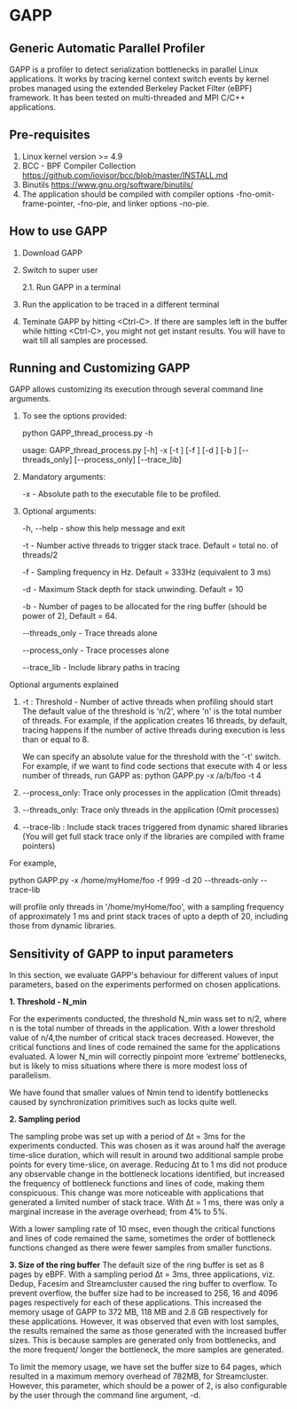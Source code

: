 # GAPP
Generic Automatic Parallel Profiler
-----------------------------------

GAPP is a profiler to detect serialization bottlenecks in parallel Linux applications.  It works by tracing kernel context switch events by kernel probes managed using the extended Berkeley Packet Filter (eBPF) framework. It has been tested on multi-threaded and MPI C/C++ applications.

Pre-requisites
------------
1. Linux kernel version >= 4.9
2. BCC - BPF Compiler Collection
   https://github.com/iovisor/bcc/blob/master/INSTALL.md
3. Binutils
   https://www.gnu.org/software/binutils/
4. The application should be compiled with compiler options -fno-omit-frame-pointer, -fno-pie, and linker options -no-pie.
   
How to use GAPP
---------------
1. Download GAPP

2. Switch to super user

	2.1. Run GAPP in a terminal

3. Run the application to be traced in a different terminal

4. Teminate GAPP by hitting \<Ctrl\-C\>.
  If there are samples left in the buffer while hitting \<Ctrl\-C\>, you might not get instant results. You will have to wait till all       samples are processed.

Running and Customizing GAPP
----------------
GAPP allows customizing its execution through several command line arguments.

1. To see the options provided:

    python GAPP_thread_process.py -h
  
    usage: GAPP_thread_process.py [-h] -x <Path to executable> [-t <Threshold>]
                                [-f <Sampling Frequency>] [-d <Stack Depth>]
                                [-b <Ring buffer Size>] [--threads_only]
                                [--process_only] [--trace_lib]

2. Mandatory arguments:

    -x <Path to executable> - Absolute path to the executable file to be profiled.

3. Optional arguments:

    -h, --help            - show this help message and exit
    
    -t <Threshold>        - Number active threads to trigger stack trace. Default = total no. of threads/2
  
    -f <Sampling Frequency>
                          - Sampling frequency in Hz. Default = 333Hz (equivalent to 3 ms)
  
    -d <Stack Depth>      - Maximum Stack depth for stack unwinding. Default = 10
  
    -b <Ring buffer Size>
                          - Number of pages to be allocated for the ring buffer (should be power of 2), Default = 64.
  
    --threads_only        - Trace threads alone
    
    --process_only        - Trace processes alone
    
    --trace_lib           - Include library paths in tracing


Optional arguments explained
1. -t 		: Threshold - Number of active threads when profiling should start
   The default value of the threshold is 'n/2', where 'n' is the total number of threads. For example, if the application creates 16        threads, by default, tracing happens if the number of active threads during execution is less than or equal to 8.
   
   We can specify an absolute value for the threshold with the '-t' switch. For example, if we want to find code sections that execute      with 4 or less number of threads, run GAPP as:
   python GAPP.py -x /a/b/foo -t 4
 
2. --process_only: Trace only processes in the application (Omit threads)
3. --threads_only: Trace only threads in the application (Omit processes)
4. --trace-lib   : Include stack traces triggered from dynamic shared libraries (You will get full stack trace only if the libraries are                    compiled with frame pointers)

For example, 

python GAPP.py -x /home/myHome/foo -f 999 -d 20 --threads-only --trace-lib

will profile only threads in '/home/myHome/foo', with a sampling frequency of approximately 1 ms and print stack traces of upto a depth of 20, including those from dynamic libraries.

Sensitivity of GAPP to input parameters
---------------------------------------
In this section, we evaluate GAPP's behaviour for different values of input parameters, based on the experiments performed on chosen applications.

**1. Threshold - N_min**

For the experiments conducted, the threshold N_min wass set to n/2, where n is the total number of threads in the application. With a lower threshold value of n/4,the number of critical stack traces decreased. However, the critical functions and lines of code remained the same for the applications evaluated. A lower N_min will correctly pinpoint more ‘extreme’ bottlenecks, but is likely to miss situations where there is more modest loss of parallelism.

We have found that smaller values of Nmin tend to identify bottlenecks caused by synchronization primitives such as locks quite well.

**2. Sampling period** 

The sampling probe was set up with a period of Δt = 3ms for the experiments conducted. This was chosen as it was around half the average time-slice duration, which will result in around two additional sample probe points for every time-slice, on average. Reducing Δt to 1 ms did not produce any observable change in the bottleneck locations identified, but increased the frequency of bottleneck functions and lines of code, making them conspicuous. This change was more noticeable with applications that generated a limited number of stack trace. With Δt = 1 ms, there was only a marginal increase in the average overhead; from 4% to 5%.

With a lower sampling rate of 10 msec, even though the critical functions and lines of code remained the same, sometimes the order of bottleneck functions changed as there were fewer samples from smaller functions.

**3. Size of the ring buffer** 
The default size of the ring buffer is set as 8 pages by eBPF. With a sampling period Δt = 3ms, three applications, viz. Dedup, Facesim and Streamcluster caused the ring buffer to overflow. To prevent overflow, the buffer size had to be increased to 256, 16 and 4096 pages respectively for each of these applications. This increased the memory usage of GAPP to 372 MB, 118 MB and 2.8 GB respectively for these applications. However, it was observed that even with lost samples, the results remained the same as those generated with the increased buffer sizes. This is because samples are generated only from bottlenecks, and the more  frequent/ longer the bottleneck, the more samples are generated.

To limit the memory usage, we have set the buffer size to 64 pages, which resulted in a maximum memory overhead of
782MB, for Streamcluster. However, this parameter, which should be a power of 2, is also configurable by the user through the command line argument, -d.
